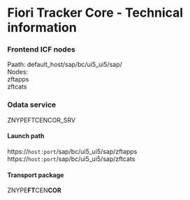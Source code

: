 # Fiori Tracker Core - Technical information

### Frontend ICF nodes
Paath: default_host/sap/bc/ui5_ui5/sap/<br>
Nodes: <br>
zftapps<br>
zftcats<br>

### Odata service
ZNYPEFTCENCOR_SRV

#### Launch path
https://`host:port`/sap/bc/ui5_ui5/sap/zftapps <br>
https://`host:port`/sap/bc/ui5_ui5/sap/zftcats

#### Transport package
ZNYPE**FT**CEN**COR**

